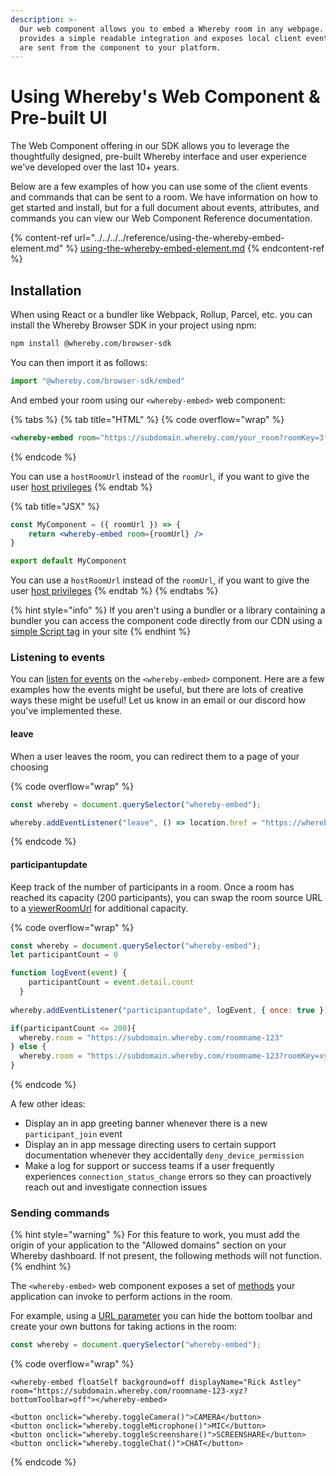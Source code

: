 ```yaml
---
description: >-
  Our web component allows you to embed a Whereby room in any webpage. It
  provides a simple readable integration and exposes local client events that
  are sent from the component to your platform.
---
```


# Using Whereby's Web Component & Pre-built UI

The Web Component offering in our SDK allows you to leverage the thoughtfully designed, pre-built Whereby interface and user experience we've developed over the last 10+ years.

Below are a few examples of how you can use some of the client events and commands that can be sent to a room. We have information on how to get started and install, but for a full document about events, attributes, and commands you can view our Web Component Reference documentation.

{% content-ref url="../../../../reference/using-the-whereby-embed-element.md" %}
[using-the-whereby-embed-element.md](../../../../reference/using-the-whereby-embed-element.md)
{% endcontent-ref %}

## Installation

When using React or a bundler like Webpack, Rollup, Parcel, etc. you can install the Whereby Browser SDK in your project using npm:

```bash
npm install @whereby.com/browser-sdk
```

You can then import it as follows:

```javascript
import "@whereby.com/browser-sdk/embed"
```

And embed your room using our `<whereby-embed>` web component:

{% tabs %}
{% tab title="HTML" %}
{% code overflow="wrap" %}
```html
<whereby-embed room="https://subdomain.whereby.com/your_room?roomKey=3fe345a"></whereby-embed>
```
{% endcode %}

You can use a `hostRoomUrl` instead of the `roomUrl`, if you want to give the user [host privileges](../../../user-roles-and-privileges.md#hosts)
{% endtab %}

{% tab title="JSX" %}
```jsx
const MyComponent = ({ roomUrl }) => {
    return <whereby-embed room={roomUrl} />
}

export default MyComponent
```

You can use a `hostRoomUrl` instead of the `roomUrl`, if you want to give the user [host privileges](../../../user-roles-and-privileges.md#hosts)
{% endtab %}
{% endtabs %}

{% hint style="info" %}
If you aren't using a bundler or a library containing a bundler you can access the component code directly from our CDN using a [simple Script tag](script-tags.md) in your site
{% endhint %}

### Listening to events

You can [listen for events](../../../../reference/using-the-whereby-embed-element.md#listening-to-events) on the `<whereby-embed>` component. Here are a few examples how the events might be useful, but there are lots of creative ways these might be useful! Let us know in an email or our discord how you've implemented these.

#### leave

When a user leaves the room, you can redirect them to a page of your choosing

{% code overflow="wrap" %}
```javascript
const whereby = document.querySelector("whereby-embed");

whereby.addEventListener("leave", () => location.href = "https://whereby.com")
```
{% endcode %}

#### participantupdate

Keep track of the number of participants in a room. Once a room has reached its capacity (200 participants), you can swap the room source URL to a [viewerRoomUrl](../../../user-roles-and-privileges.md#viewers) for additional capacity.

{% code overflow="wrap" %}
```javascript
const whereby = document.querySelector("whereby-embed");
let participantCount = 0

function logEvent(event) {
    participantCount = event.detail.count
  }
  
whereby.addEventListener("participantupdate", logEvent, { once: true }) // Adding the once option prevents repetitive refreshes

if(participantCount <= 200){
  whereby.room = "https://subdomain.whereby.com/roomname-123"
} else {
  whereby.room = "https://subdomain.whereby.com/roomname-123?roomKey=xyz..."
}
```
{% endcode %}

A few other ideas:

* Display an in app greeting banner whenever there is a new `participant_join` event
* Display an in app message directing users to certain support documentation whenever they accidentally `deny_device_permission`
* Make a log for support or success teams if a user frequently experiences `connection_status_change` errors so they can proactively reach out and investigate connection issues

### Sending commands

{% hint style="warning" %}
For this feature to work, you must add the origin of your application to the "Allowed domains" section on your Whereby dashboard. If not present, the following methods will not function.
{% endhint %}

The `<whereby-embed>` web component exposes a set of [methods](../../../../reference/using-the-whereby-embed-element.md#sending-commands) your application can invoke to perform actions in the room.

For example, using a [URL parameter](../../../customizing-rooms/using-url-parameters.md#bottomtoolbar-less-than-on-or-off-greater-than) you can hide the bottom toolbar and create your own buttons for taking actions in the room:

```javascript
const whereby = document.querySelector("whereby-embed");
```

{% code overflow="wrap" %}
```markup
<whereby-embed floatSelf background=off displayName="Rick Astley" room="https://subdomain.whereby.com/roomname-123-xyz?bottomToolbar=off"></whereby-embed>

<button onclick="whereby.toggleCamera()">CAMERA</button>
<button onclick="whereby.toggleMicrophone()">MIC</button>   
<button onclick="whereby.toggleScreenshare()">SCREENSHARE</button>
<button onclick="whereby.toggleChat()">CHAT</button>
```
{% endcode %}
